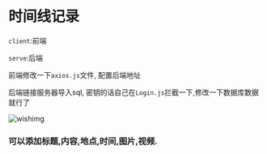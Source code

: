 # 时间线记录

`client`:前端

`serve`:后端

前端修改一下`axios.js`文件, 配置后端地址

后端链接服务器导入sql, 密钥的话自己在`Login.js`拦截一下,修改一下数据库数据就行了

![wishimg](https://cdn.jsdelivr.net/gh/WishMelz/file@master/messy/25f9085a2602279011099211b62111ba.png)

### 可以添加标题,内容,地点,时间,图片,视频.
